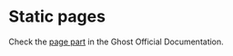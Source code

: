 # Static pages

Check the [page part](http://themes.ghost.org/v0.6.4/docs/page-context) in the Ghost Official Documentation.
